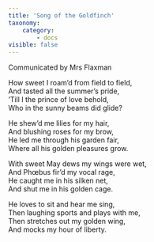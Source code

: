 ```yaml
---
title: 'Song of the Goldfinch'
taxonomy:
    category:
        - docs
visible: false
---
```


<div class="author">Communicated by Mrs Flaxman</div>

How sweet I roam’d from field to field,  
And tasted all the summer’s pride,  
’Till I the prince of love behold,  
Who in the sunny beams did glide?  
  
He shew’d me lilies for my hair,  
And blushing roses for my brow,  
He led me through his garden fair,  
Where all his golden pleasures grow.  
  
With sweet May dews my wings were wet,  
And Phœbus fir’d my vocal rage,  
He caught me in his silken net,  
And shut me in his golden cage.  
  
He loves to sit and hear me sing,  
Then laughing sports and plays with me,  
Then stretches out my golden wing,  
And mocks my hour of liberty.